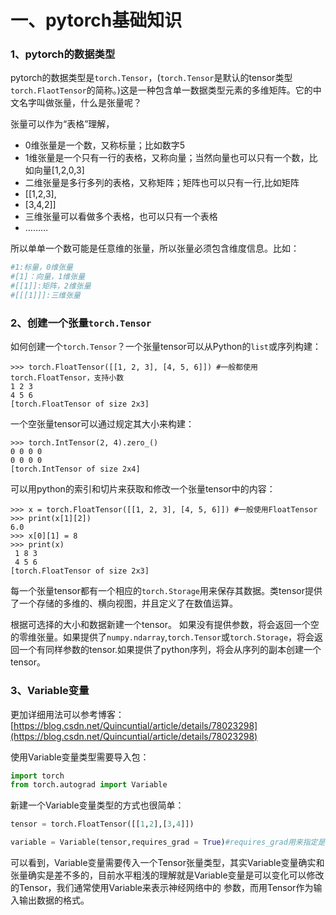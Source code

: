 # 一、pytorch基础知识

### 1、pytorch的数据类型

pytorch的数据类型是`torch.Tensor`，\(`torch.Tensor`是默认的tensor类型`torch.FlaotTensor`的简称。\)这是一种包含单一数据类型元素的多维矩阵。它的中文名字叫做张量，什么是张量呢？

张量可以作为“表格”理解，

* 0维张量是一个数，又称标量；比如数字5
* 1维张量是一个只有一行的表格，又称向量；当然向量也可以只有一个数，比如向量\[1,2,0,3\]
* 二维张量是多行多列的表格，又称矩阵；矩阵也可以只有一行,比如矩阵
* \[\[1,2,3\],
* \[3,4,2\]\]
* 三维张量可以看做多个表格，也可以只有一个表格
* ………

所以单单一个数可能是任意维的张量，所以张量必须包含维度信息。比如：

```py
#1:标量，0维张量
#[1]：向量，1维张量
#[[1]]:矩阵，2维张量
#[[[1]]]:三维张量
```

### 2、创建一个张量`torch.Tensor`

如何创建一个`torch.Tensor`？一个张量tensor可以从Python的`list`或序列构建：

```
>>> torch.FloatTensor([[1, 2, 3], [4, 5, 6]]) #一般都使用torch.FloatTensor，支持小数
1 2 3
4 5 6
[torch.FloatTensor of size 2x3]
```

一个空张量tensor可以通过规定其大小来构建：

```
>>> torch.IntTensor(2, 4).zero_()
0 0 0 0
0 0 0 0
[torch.IntTensor of size 2x4]
```

可以用python的索引和切片来获取和修改一个张量tensor中的内容：

```
>>> x = torch.FloatTensor([[1, 2, 3], [4, 5, 6]]) #一般使用FloatTensor
>>> print(x[1][2])
6.0
>>> x[0][1] = 8
>>> print(x)
 1 8 3
 4 5 6
[torch.FloatTensor of size 2x3]
```

每一个张量tensor都有一个相应的`torch.Storage`用来保存其数据。类tensor提供了一个存储的多维的、横向视图，并且定义了在数值运算。

根据可选择的大小和数据新建一个tensor。 如果没有提供参数，将会返回一个空的零维张量。如果提供了`numpy.ndarray`,`torch.Tensor`或`torch.Storage`，将会返回一个有同样参数的tensor.如果提供了python序列，将会从序列的副本创建一个tensor。

### 3、Variable变量

更加详细用法可以参考博客：[https://blog.csdn.net/Quincuntial/article/details/78023298](https://blog.csdn.net/Quincuntial/article/details/78023298)

使用Variable变量类型需要导入包：

```py
import torch
from torch.autograd import Variable
```

新建一个Variable变量类型的方式也很简单：

```py
tensor = torch.FloatTensor([[1,2],[3,4]])

variable = Variable(tensor,requires_grad = True)#requires_grad用来指定是否需要计算梯度
```

可以看到，Variable变量需要传入一个Tensor张量类型，其实Variable变量确实和张量确实是差不多的，目前水平粗浅的理解就是Variable变量是可以变化可以修改的Tensor，我们通常使用Variable来表示神经网络中的 参数，而用Tensor作为输入输出数据的格式。

